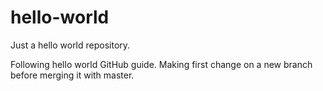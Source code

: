 # hello-world
Just a hello world repository.

Following hello world GitHub guide. Making first change on a new branch before merging it with master.
